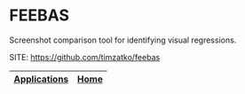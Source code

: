 # FEEBAS
 
 Screenshot comparison tool for identifying visual regressions.
 
 SITE: https://github.com/timzatko/feebas

 | [Applications](https://portable-linux-apps.github.io/apps.html) | [Home](https://portable-linux-apps.github.io)
 | --- | --- |
